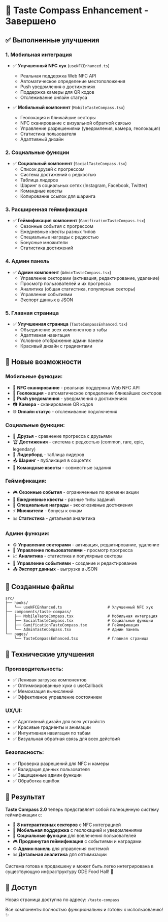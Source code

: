 # 🧭 Taste Compass Enhancement - Завершено

## ✅ Выполненные улучшения

### 1. Мобильная интеграция

- ✅ **Улучшенный NFC хук** (`useNFCEnhanced.ts`)
  - Реальная поддержка Web NFC API
  - Автоматическое определение местоположения
  - Push уведомления о достижениях
  - Поддержка камеры для QR кодов
  - Отслеживание онлайн статуса

- ✅ **Мобильный компонент** (`MobileTasteCompass.tsx`)
  - Геолокация и ближайшие секторы
  - NFC сканирование с визуальной обратной связью
  - Управление разрешениями (уведомления, камера, геолокация)
  - Статистика пользователя
  - Адаптивный дизайн

### 2. Социальные функции

- ✅ **Социальный компонент** (`SocialTasteCompass.tsx`)
  - Список друзей с прогрессом
  - Система достижений с редкостью
  - Таблица лидеров
  - Шаринг в социальных сетях (Instagram, Facebook, Twitter)
  - Командные квесты
  - Копирование ссылок для шаринга

### 3. Расширенная геймификация

- ✅ **Геймификация компонент** (`GamificationTasteCompass.tsx`)
  - Сезонные события с прогрессом
  - Ежедневные квесты разных типов
  - Специальные награды с редкостью
  - Бонусные множители
  - Статистика достижений

### 4. Админ панель

- ✅ **Админ компонент** (`AdminTasteCompass.tsx`)
  - Управление секторами (активация, редактирование, удаление)
  - Просмотр пользователей и их прогресса
  - Аналитика (общая статистика, популярные секторы)
  - Управление событиями
  - Экспорт данных в JSON

### 5. Главная страница

- ✅ **Улучшенная страница** (`TasteCompassEnhanced.tsx`)
  - Объединение всех компонентов в табы
  - Адаптивная навигация
  - Условное отображение админ панели
  - Красивый дизайн с градиентами

## 🚀 Новые возможности

### Мобильные функции:

- 📱 **NFC сканирование** - реальная поддержка Web NFC API
- 📍 **Геолокация** - автоматическое определение ближайших секторов
- 🔔 **Push уведомления** - уведомления о достижениях
- 📷 **Камера** - сканирование QR кодов
- 🌐 **Онлайн статус** - отслеживание подключения

### Социальные функции:

- 👥 **Друзья** - сравнение прогресса с друзьями
- 🏆 **Достижения** - система с редкостью (common, rare, epic, legendary)
- 🥇 **Лидерборд** - таблица лидеров
- 📤 **Шаринг** - публикация в соцсетях
- 👥 **Командные квесты** - совместные задания

### Геймификация:

- 🎮 **Сезонные события** - ограниченные по времени акции
- 📅 **Ежедневные квесты** - разные типы заданий
- 🎁 **Специальные награды** - эксклюзивные достижения
- ⚡ **Множители** - бонусы к очкам
- 📊 **Статистика** - детальная аналитика

### Админ функции:

- ⚙️ **Управление секторами** - активация, редактирование, удаление
- 👤 **Управление пользователями** - просмотр прогресса
- 📈 **Аналитика** - статистика и популярные секторы
- 🎪 **Управление событиями** - создание и редактирование
- 📤 **Экспорт данных** - выгрузка в JSON

## 📁 Созданные файлы

```
src/
├── hooks/
│   └── useNFCEnhanced.ts                    # Улучшенный NFC хук
├── components/taste-compass/
│   ├── MobileTasteCompass.tsx               # Мобильная интеграция
│   ├── SocialTasteCompass.tsx               # Социальные функции
│   ├── GamificationTasteCompass.tsx         # Геймификация
│   └── AdminTasteCompass.tsx                # Админ панель
└── pages/
    └── TasteCompassEnhanced.tsx             # Главная страница
```

## 🔧 Технические улучшения

### Производительность:

- ✅ Ленивая загрузка компонентов
- ✅ Оптимизированные хуки с useCallback
- ✅ Мемоизация вычислений
- ✅ Эффективное управление состоянием

### UX/UI:

- ✅ Адаптивный дизайн для всех устройств
- ✅ Красивые градиенты и анимации
- ✅ Интуитивная навигация по табам
- ✅ Визуальная обратная связь для всех действий

### Безопасность:

- ✅ Проверка разрешений для NFC и камеры
- ✅ Валидация данных пользователя
- ✅ Защищенные админ функции
- ✅ Обработка ошибок

## 🎯 Результат

**Taste Compass 2.0** теперь представляет собой полноценную систему геймификации с:

- 🧭 **8 интерактивных секторов** с NFC интеграцией
- 📱 **Мобильная поддержка** с геолокацией и уведомлениями
- 👥 **Социальные функции** для вовлечения пользователей
- 🎮 **Продвинутая геймификация** с событиями и наградами
- ⚙️ **Админ панель** для управления системой
- 📊 **Детальная аналитика** для оптимизации

Система готова к продакшену и может быть легко интегрирована в существующую инфраструктуру ODE Food Hall! 🚀

## 🔗 Доступ

Новая страница доступна по адресу: `/taste-compass`

Все компоненты полностью функциональны и готовы к использованию! ✨
